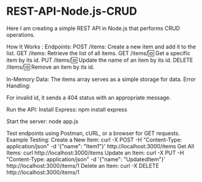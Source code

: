 # REST-API-Node.js-CRUD
Here I am creating a simple REST API in Node.js that performs CRUD operations.

How It Works :
Endpoints:
POST /items: Create a new item and add it to the list.
GET /items: Retrieve the list of all items.
GET /items/:id: Get a specific item by its id.
PUT /items/:id: Update the name of an item by its id.
DELETE /items/:id: Remove an item by its id.

In-Memory Data:
The items array serves as a simple storage for data.
Error Handling:

For invalid id, it sends a 404 status with an appropriate message.

Run the API:
Install Express:
npm install express

Start the server:
node app.js

Test endpoints using Postman, cURL, or a browser for GET requests.
Example Testing:
Create a New Item:
curl -X POST -H "Content-Type: application/json" -d '{"name": "Item1"}' http://localhost:3000/items
Get All Items:
curl http://localhost:3000/items
Update an Item:
curl -X PUT -H "Content-Type: application/json" -d '{"name": "UpdatedItem"}' http://localhost:3000/items/1
Delete an Item:
curl -X DELETE http://localhost:3000/items/1
